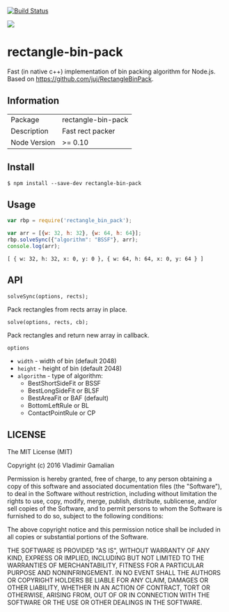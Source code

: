 [![Build Status](https://travis-ci.org/vladimirgamalian/rectangle-bin-pack.svg?branch=master)](https://travis-ci.org/vladimirgamalian/rectangle-bin-pack)

![](http://imgur.com/g6sqBcB)

# rectangle-bin-pack

Fast (in native c++) implementation of bin packing algorithm for Node.js. Based on https://github.com/juj/RectangleBinPack.


## Information

<table>
<tr>
<td>Package</td><td>rectangle-bin-pack</td>
</tr>
<tr>
<td>Description</td>
<td>Fast rect packer</td>
</tr>
<tr>
<td>Node Version</td>
<td>>= 0.10</td>
</tr>
</table>

## Install

```
$ npm install --save-dev rectangle-bin-pack
```


## Usage

```js
var rbp = require('rectangle_bin_pack');

var arr = [{w: 32, h: 32}, {w: 64, h: 64}];
rbp.solveSync({"algorithm": "BSSF"}, arr);
console.log(arr);

```

```
[ { w: 32, h: 32, x: 0, y: 0 }, { w: 64, h: 64, x: 0, y: 64 } ]
```


## API

`solveSync(options, rects);`

Pack rectangles from rects array in place.


`solve(options, rects, cb);`

Pack rectangles and return new array in callback.


`options`

- `width` - width of bin (default 2048)
- `height` - height of bin (default 2048)
- `algorithm` - type of algorithm:
  - BestShortSideFit or BSSF
  - BestLongSideFit or BLSF
  - BestAreaFit or BAF (default)
  - BottomLeftRule or BL
  - ContactPointRule or CP


## LICENSE

The MIT License (MIT)

Copyright (c) 2016 Vladimir Gamalian

Permission is hereby granted, free of charge, to any person obtaining a copy
of this software and associated documentation files (the "Software"), to deal
in the Software without restriction, including without limitation the rights
to use, copy, modify, merge, publish, distribute, sublicense, and/or sell
copies of the Software, and to permit persons to whom the Software is
furnished to do so, subject to the following conditions:

The above copyright notice and this permission notice shall be included in all
copies or substantial portions of the Software.

THE SOFTWARE IS PROVIDED "AS IS", WITHOUT WARRANTY OF ANY KIND, EXPRESS OR
IMPLIED, INCLUDING BUT NOT LIMITED TO THE WARRANTIES OF MERCHANTABILITY,
FITNESS FOR A PARTICULAR PURPOSE AND NONINFRINGEMENT. IN NO EVENT SHALL THE
AUTHORS OR COPYRIGHT HOLDERS BE LIABLE FOR ANY CLAIM, DAMAGES OR OTHER
LIABILITY, WHETHER IN AN ACTION OF CONTRACT, TORT OR OTHERWISE, ARISING FROM,
OUT OF OR IN CONNECTION WITH THE SOFTWARE OR THE USE OR OTHER DEALINGS IN THE
SOFTWARE.
